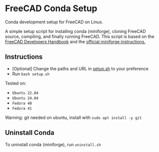 # FreeCAD Conda Setup

Conda development setup for FreeCAD on Linux.

A simple setup script for installing conda (miniforge), cloning FreeCAD source, compiling, and finally running FreeCAD. This script is based on the [FreeCAD Developers Handbook](https://freecad.github.io/DevelopersHandbook/gettingstarted/) and the [official miniforge instructions.](https://github.com/conda-forge/miniforge/)

## Instructions

- [Optional] Change the paths and URL in [setup.sh](setup.sh) to your preference
- Run `bash setup.sh`

Tested on:

- `Ubuntu 22.04`
- `Ubuntu 24.04`
- `Fedora 40`
- `Fedora 41`

Warning: git needed on ubuntu, install with `sudo apt install -y git`

## Uninstall Conda

To uninstall conda (miniforge), run `uninstall.sh`
